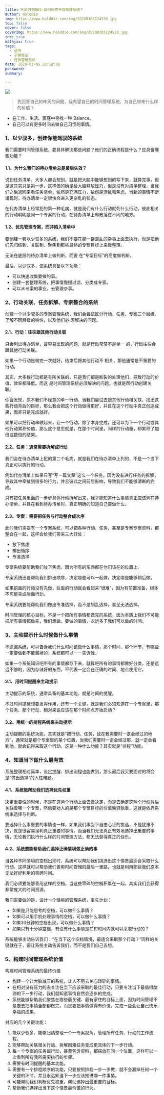 ```yaml
---
title: 吼呆时刻065-如何创建任务管理系统？
author: HoldDie
img: https://www.holddie.com/img/20200305224530.jpg
top: false
cover: false
coverImg: https://www.holddie.com/img/20200305224530.jpg
toc: true
mathjax: true
tags:
  - 读书
  - 子弹笔记
  - 任务管理系统
date: 2020-03-05 20:18:38
password: 
summary: 

---
```




![](https://www.holddie.com/img/20200305224530.jpg)



> 先回答自己的昨天的问题，我希望自己的时间管理系统，为自己带来什么样的价值？

- 在工作、生活、家庭中寻找一种 Balance。
- 自己可以有更多时间去做自己习惯的事情。



### 1、以少驭多，创建你能驾驭的系统

我们需要时间管理系统，要具体解决那些问题？他们的正确流程是什么？应具备哪些功能？

#### 1.1、为什么我们的待办清单总是最后失效？

说到任务清单，大多人都会想到，就是把大脑中能够想到的写下来，就算完事，但是这其实只是第一步，这样做的确是给大脑释放压力，但是没有对清单整理，当我们之后返回来看任务清单，依然是充满压力，依然是混乱和焦虑，当新的事情不断涌现时，待办清单一定很快会进入更杂乱的状态。



在代办清单上经常犯的第一种毛病，就是我们有什么行动就列什么行动，彼此相关的行动明明是同一个专案的行动，在待办清单上却散落在不同的地方。

#### 1.2、优先管理专案，而非陷入清单中

要创建一套以少驭多的系统，我们不要在那一群混乱的杂事上面去执行，而是把他们先归结到、关联到、聚焦到那些最终的专案目标上来做整理。



无法在底层的待办清单上做判断，而要 在“专案目标”的高度做判断。



最后，以少驭多，使系统具备以下功能：

- 可以快速收集要做的事。
- 创建一套整理系统，把事情慢慢过滤、分类成专家。
- 可以从专案的事业，去管理杂事。



### 2、行动关联、任务拆解、专家整合的系统

创建一个以少驭多的专案管理系统，我们会尝试区分行动、任务、专案三个层级，了解不同层级的特性，以及他们必 须解决的问题。

#### 2.1、行动：往往跟其他行动关联

只会列出待办清单，最容易出现的问题，就是行动常常不是单一 的，行动往往会跟其他行动关联。



如果一个行动是做完一次就好，结束后跟其他行动不 相关，那他通常是不重要的行动。



其实，大多数行动都是有所关联的，只是我们都是断裂的处理他们，导致行动的价值、效率都降低。而这 是时间管理系统必须解决的问题，也就是帮行动创建关联。



你会发现，原本我们不经意的单一行动，当我们尝试去跟其他行动相关联，找出这些行动背后的目标，那么我会把这个行动做得更好，并且在这个行动中真正创造成果，而非只是完成就好。



如果可以把行动串联起来，让一个行动，除了本身完成，还可以为下一个行动或其他行动累积价值，那么这个意思就是，在那个时间里，同样的行动量，却累积了加倍或数倍的结果。



#### 2.2、任务：通常需要拆解成行动

我们会在待办清单上犯的第二个毛病，就是我们在待办清单上列的，不是一个当下真正可以执行的行动。



例如代办清单上如果只写“写一篇文章”这么一个任务，因为没有进行任务的拆解，导致其中牵扯到很多的行为，并且彼此之间前后影响，导致我们不能够清晰的完成。



只有把任务里面的一步步具体行动拆解出来，我才能知道什么事情真正应该列在待办清单，并且在看到待办清单时，真正明确的知道自己要做什么。



#### 2.3、专案：需要把任务与行动整合成次序

此时我们需要有一个专案系统，可以把各种行动、任务，甚至是专案专案资料，都整合在一起，这样会给我们带来三大好处：

- 放下焦虑
- 排出循序
- 专准选择



专案系统要帮助我们放下焦虑，因为所有的东西都在他们该在的位置上。



专案系统还要帮助我们排出顺序，决定哪些可以一起做，决定哪些能够稍后做。



如果前面的行动没有先做，后面的行动就会看起来“很难”，因为有前置准备，根本不可能完成后面行动。



专案系统要能帮助我们做出专准选择，而不是胡乱选择，甚至无法选择。



时间管理的核心目标，不是一个把所有事情都做完的系统，因为本质上我们不可能把所有事情都做完，我们想做、要做的事情，永远多于我们可以做的时间。



### 3、主动提示什么时候做什么事情

不遗漏系统，可以告诉我们什么时间该做什么事情，那个时间、那个环节，有哪些一定要做到不能漏掉的，系统都可以一一告诉我。



如果一个系统知识吧所有的事情都存下来，就算吧所有的事情都做好分类，还是远远不够的，因为存储好的东西，不代表一定会在正确的时间、地点使用它。



#### 3.1、用时间提醒来主动提示

主动提示的系统，通常具备的基本功能，就是时间的提醒。



不过时间提醒想要发挥作用，还有一个关键，就是我们必须知道在一个专案里，那个任务、那个行动、相对来说应该在那个时间点开始启动？



#### 3.2、用统一的排程系统来主动提示

主动提醒的系统功能，其实就是“把行动、任务，放在我需要时一定会经过的地方”，通常就是那个专案里的某个位置，当我们需要时一定会经过那，就一定会看到他，就会记得采取这个行动，这是一种什么功能？其实就是“排程”功能。



### 4、知道当下做什么最有效

系统整理相对简单，设定提醒、排出流程也能做到，那么最后我买要面对的将会是“做出选择”的人性难题。



#### 4.1、系统能帮助我们选择优先权重

决定重要性的时候，不是在这两个行动上面去做决定，而是去确定这两个行动背后关联着哪一个专案，然后要劝人的是那个专案目标的价值孰轻孰重，这就是依靠系统来选择与判断。



要选择什么事重要的事情也一样，如果我们事当下自由心证的挑选，不是犹豫不决，就是很容易误判真正重要的事情。而当我们无法真正有效地选择出重要的事情，无论我们执行什么样的时间管理方法，都无法获得真正的快乐。



#### 4.2、系统要能帮助我们选择正确情境做正确的事

当各种不同情境的空档出现时，系统可以帮助我们挑选出这个情景最适合采取什么行动，这样就可以帮助我们善用时间管理的最后一里路，也就是利用那些我们原本无法好好利用的零碎时间。



我们必须要能够善用这样的空档，当这些零碎的空档积累在一起，其实我们会获得非常庞大的时间资源。



我们需要做的是，设计一个情境的管理系统，事先计划：

- 如果是只能思考的空档，可以做什么事情？
- 如果可以用手机处理事情的空档，可以做什么事情？
- 如果30分钟的空档出现，可以做什么事情？
- 如果只有十分钟空档，有没有什么事情是在短时间内就可以采取行动的？



系统能够主动告诉我们：“在当下这个空档情境，最适合采取那个行动？”同样的关键就在于，要让系统主动告诉我们，而不是我们自己去想。



### 5、构建时间管理系统价值

构建时间管理系统的最终价值

- 构建一个让大脑减压的系统，让人不用去关心琐碎的事情。
- 在相对没有压力的去关注在当下应该采取的最佳行动，只要专注当下最值得酸则的下一步行动，我们就知道事情自然会逐步的完成。
- 系统能够帮助我们聚焦在哪些最关键、最有家住的目标上面，因为时间管理不是要去把事情全部都做完，而是要把事情做得有价值，完成一些会让自己快乐幸福的成果。



对应的几个关键功能：

1. 能以少驭多，能够归纳整理一个一专案视角，管理所有任务、行动的工作流程。
2. 能够帮助关联相关行动、拆解困难任务变成更具体的下一步行动。
3. 每一个专案的任务跟行动，甚至包含资料，都摆放在同一个位置，这样可以一次看到所有我所需要执行的步骤。
4. 需要有时间提醒的基本功能。
5. 需要有一个排程顺序的功能，只要按照排程一步一步做，就不会漏掉任何一个关键的环节，并且永远知道下一步应该推进哪一件事情。
6. 可能帮助我们判断优先权重，帮助选择出最重要的目标。
7. 帮助我们选择出当下这个情景最价值的行为。

